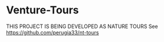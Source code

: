 # Venture-Tours
THIS PROJECT IS BEING DEVELOPED AS NATURE TOURS
See https://github.com/perugia33/nt-tours
